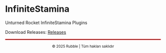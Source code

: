 # InfiniteStamina
Unturned Rocket InfiniteStamina Plugins

Download Releases: 
[Releases](https://github.com/rubblephp/InfiniteStamina/releases/tag/SRInfiniteStamina)

<hr style="border: 0.1px solid #ff0000;">

<p align="center">
  <sub>© 2025 Rubble | Tüm hakları saklıdır </a></sub>
</p>
